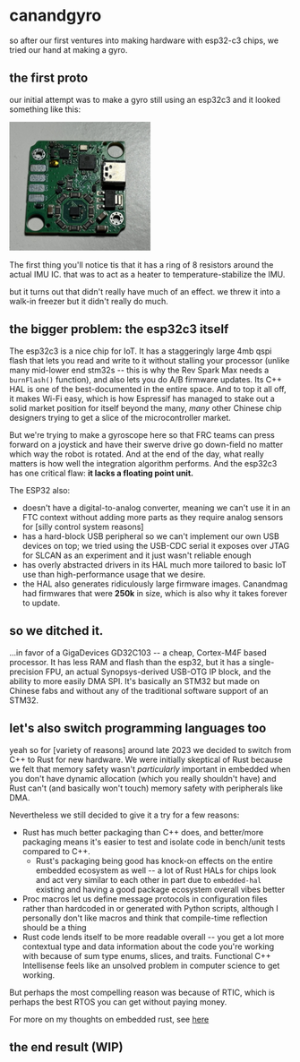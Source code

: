 # canandgyro

so after our first ventures into making hardware with esp32-c3 chips, we tried our hand at making a gyro. 

## the first proto

our initial attempt was to make a gyro still using an esp32c3 and it looked something like this: 

<img src="img/gyro_proto.jpg" width="50%">

The first thing you'll notice tis that it has a ring of 8 resistors around the actual IMU IC. 
that was to act as a heater to temperature-stabilize the IMU. 

but it turns out that didn't really have much of an effect. we threw it into a walk-in freezer but it didn't really do much.

## the bigger problem: the esp32c3 itself

The esp32c3 is a nice chip for IoT. It has a staggeringly large 4mb qspi flash that lets you read and write to it without stalling your processor (unlike many mid-lower end stm32s -- this is why the Rev Spark Max needs a `burnFlash()` function), and also lets you do A/B firmware updates. Its C++ HAL is one of the best-documented in the entire space. And to top it all off, it makes Wi-Fi easy, which is how Espressif has managed to stake out a solid market position for itself beyond the many, _many_ other Chinese chip designers trying to get a slice of the microcontroller market.

But we're trying to make a gyroscope here so that FRC teams can press forward on a joystick and have their swerve drive go down-field no matter which way the robot is rotated. And at the end of the day, what really matters is how well the integration algorithm performs. And the esp32c3 has one critical flaw: **it lacks a floating point unit.** 

The ESP32 also:
* doesn't have a digital-to-analog converter, meaning we can't use it in an FTC context without adding more parts as they require analog sensors for [silly control system reasons]
* has a hard-block USB peripheral so we can't implement our own USB devices on top; we tried using the USB-CDC serial it exposes over JTAG for SLCAN as an experiment and it just wasn't reliable enough
* has overly abstracted drivers in its HAL much more tailored to basic IoT use than high-performance usage that we desire.
* the HAL also generates ridiculously large firmware images. Canandmag had firmwares that were **250k** in size, which is also why it takes forever to update.

## so we ditched it.

...in favor of a GigaDevices GD32C103 -- a cheap, Cortex-M4F based processor. It has less RAM and flash than the esp32, but it has a single-precision FPU, an actual Synopsys-derived USB-OTG IP block, and the ability to more easily DMA SPI. It's basically an STM32 but made on Chinese fabs and without any of the traditional software support of an STM32. 

## let's also switch programming languages too

yeah so for [variety of reasons] around late 2023 we decided to switch from C++ to Rust for new hardware. We were initially skeptical of Rust because we felt that memory safety wasn't _particularly_ important in embedded when you don't have dynamic allocation (which you really shouldn't have) and Rust can't (and basically won't touch) memory safety with peripherals like DMA. 

Nevertheless we still decided to give it a try for a few reasons:
* Rust has much better packaging than C++ does, and better/more packaging means it's easier to test and isolate code in bench/unit tests compared to C++. 
  * Rust's packaging being good has knock-on effects on the entire embedded ecosystem as well -- a lot of Rust HALs for chips look and act very similar to each other in part due to `embedded-hal` existing and having a good package ecosystem overall vibes better
* Proc macros let us define message protocols in configuration files rather than hardcoded in or generated with Python scripts, although I personally don't like macros and think that compile-time reflection should be a thing
* Rust code lends itself to be more readable overall -- you get a lot more contextual type and data information about the code you're working with because of sum type enums, slices, and traits. Functional C++ Intellisense feels like an unsolved problem in computer science to get working. 

But perhaps the most compelling reason was because of RTIC, which is perhaps the best RTOS you can get without paying money.

For more on my thoughts on embedded rust, see [here](embedded_rust.md)


## the end result (WIP)
